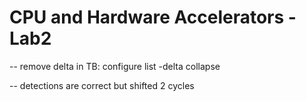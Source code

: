 # CPU and Hardware Accelerators - Lab2

-- remove delta in TB: configure list -delta collapse

-- detections are correct but shifted 2 cycles